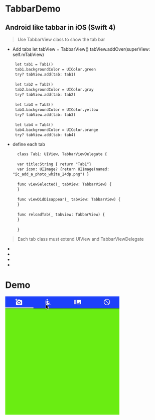 # TabbarDemo 
## Android like tabbar in iOS (Swift 4)


> Use TabbarView class to show the tab bar

	
 - Add tabs
		let tabView = TabbarView()
		tabView.addOver(superView: self.mTabView)

		let tab1 = Tab1()
		tab1.backgroundColor = UIColor.green
		try? tabView.add(tab: tab1)

		let tab2 = Tab2()
		tab2.backgroundColor = UIColor.gray
		try? tabView.add(tab: tab2)

		let tab3 = Tab3()
		tab3.backgroundColor = UIColor.yellow
		try? tabView.add(tab: tab3)

		let tab4 = Tab4()
		tab4.backgroundColor = UIColor.orange
		try? tabView.add(tab: tab4)

- define each tab

		class Tab1: UIView, TabbarViewDelegate {

		var title:String { return "Tab1"}
		var icon: UIImage? {return UIImage(named: "ic_add_a_photo_white_24dp.png") }

		func viewSelected(_ tabView: TabbarView) {
		}

		func viewDidDisappear(_ tabview: TabbarView) {
		}

		func reloadTab(_ tabview: TabbarView) {
		}

		}

> Each tab class must extend UIView and TabbarViewDelegate

-
-
-
-
# Demo

![](TabbarDemo.gif)



